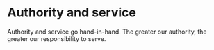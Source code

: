 # Authority and service

Authority and service go hand-in-hand. The greater our authority, the greater our responsibility to serve.
